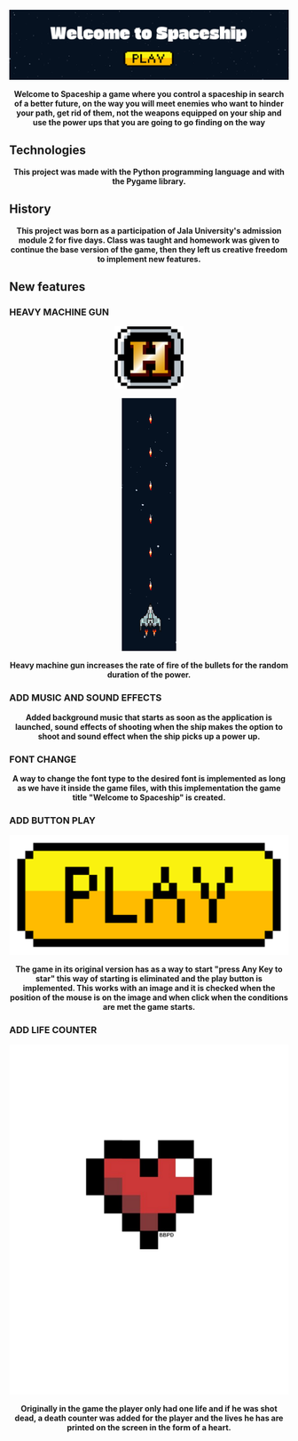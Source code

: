 <p align="center">
  <img src="game/assets/Other/tempsnip.png" />
</p>
<p align="center">
  <strong>Welcome to Spaceship a game where you control a spaceship in search of a better future, on the way you will meet enemies who want to hinder your path, get rid of them, not the weapons equipped on your ship and use the power ups that you are going to go finding on the way</strong>
</p>

## Technologies

<p align="center">
  <strong>This project was made with the Python programming language and with the Pygame library.</strong>
</p>

## History

<p align="center">
  <strong>This project was born as a participation of Jala University's admission module 2 for five days. Class was taught and homework was given to continue the base version of the game, then they left us creative freedom to implement new features.</strong>
</p>

## New features

### HEAVY MACHINE GUN

<p align="center">
  <img src="game/assets/Other/powerH.png" />
</p>
<p align="center">
  <img src="game/assets/Other/hevifot.png" />
</p>
<p align="center">
  <strong>Heavy machine gun increases the rate of fire of the bullets for the random duration of the power.</strong>
</p>

### ADD MUSIC AND SOUND EFFECTS

<p align="center">
  <strong>Added background music that starts as soon as the application is launched, sound effects of shooting when the ship makes the option to shoot and sound effect when the ship picks up a power up.</strong>
</p>

### FONT CHANGE

<p align="center">
  <strong>A way to change the font type to the desired font is implemented as long as we have it inside the game files, with this implementation the game title "Welcome to Spaceship" is created.</strong>
</p>

### ADD BUTTON PLAY

<p align="center">
  <img src="game/assets/Other/playGrande.png" />
</p>
<p align="center">
  <strong>The game in its original version has as a way to start "press Any Key to star" this way of starting is eliminated and the play button is implemented. This works with an image and it is checked when the position of the mouse is on the image and when click when the conditions are met the game starts.</strong>
</p>

### ADD LIFE COUNTER

<p align="center">
  <img src="game/assets/Other/Heart.png" />
</p>

<p align="center">
  <strong>Originally in the game the player only had one life and if he was shot dead, a death counter was added for the player and the lives he has are printed on the screen in the form of a heart.</strong>
</p>

